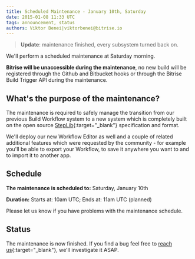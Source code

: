 ```yaml
---
title: Scheduled Maintenance - January 10th, Saturday
date: 2015-01-08 11:33 UTC
tags: announcement, status
authors: Viktor Benei|viktorbenei@bitrise.io
---
```


> **Update**: maintenance finished, every subsystem turned back on.

We'll perform a scheduled maintenance at Saturday morning.

**Bitrise will be unaccessible during the maintenance**,
no new build will be registered through the Github and Bitbucket hooks
or through the Bitrise Build Trigger API during the maintenance.


## What's the purpose of the maintenance?

The maintenance is required to safely manage the transition
from our previous Build Workflow system to a new system
which is completely built on the
open source [StepLib](http://www.steplib.com/){:target="_blank"} specification
and format.

We'll deploy our new Workflow Editor as well and a couple
of related additional features which were requested by
the community - for example you'll be able to export your
Workflow, to save it anywhere you want to and to import it
to another app.


## Schedule

**The maintenance is scheduled to:**
Saturday, January 10th

**Duration:**
Starts at: 10am UTC; Ends at: 11am UTC (planned)

Please let us know if you have problems with the maintenance schedule.


## Status

The maintenance is now finished.
If you find a bug feel free to [reach us](https://www.bitrise.io/contact){:target="_blank"}, we'll investigate it ASAP.
